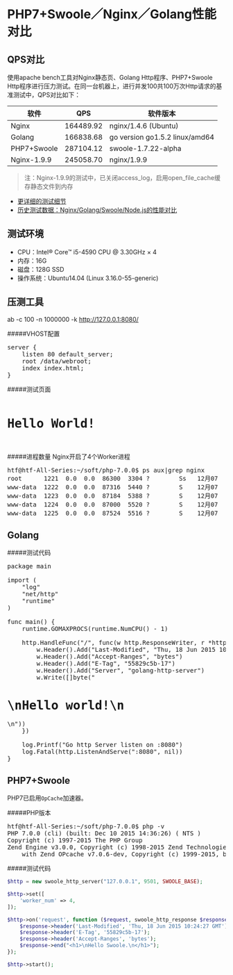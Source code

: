 # PHP7+Swoole／Nginx／Golang性能对比

QPS对比
-------
使用apache bench工具对Nginx静态页、Golang Http程序、PHP7+Swoole Http程序进行压力测试。在同一台机器上，进行并发100共100万次Http请求的基准测试中，QPS对比如下：

<table>
<thead>
<tr>
<th>软件</th>
<th>QPS</th>
<th>软件版本</th>
</tr>
</thead>
<tbody>
<tr><td>Nginx</td><td>164489.92</td><td>nginx/1.4.6 (Ubuntu)</td></tr>
<tr><td>Golang</td><td>166838.68</td><td>go version go1.5.2 linux/amd64</td></tr>
<tr><td>PHP7+Swoole</td><td>287104.12</td><td> swoole-1.7.22-alpha</td></tr>
<tr><td>Nginx-1.9.9</td><td>245058.70</td><td>nginx/1.9.9</td></tr>
</tbody>
</table>

> 注：Nginx-1.9.9的测试中，已关闭access_log，启用open_file_cache缓存静态文件到内存

* [更详细的测试细节](http://php.swoole.com/wiki/PHP7%2BSwoole%E6%AF%94Nginx/Golang%E6%80%A7%E8%83%BD%E9%AB%9875%25)
* [历史测试数据：Nginx/Golang/Swoole/Node.js的性能对比](https://wiki.swoole.com/wiki/page/63.html)

测试环境
--------
* CPU：Intel® Core™ i5-4590 CPU @ 3.30GHz × 4
* 内存：16G
* 磁盘：128G SSD
* 操作系统：Ubuntu14.04 (Linux 3.16.0-55-generic)

压测工具
-------
  ab -c 100 -n 1000000 -k http://127.0.0.1:8080/

#####VHOST配置
<pre data-language="shell">
server {
    listen 80 default_server;
    root /data/webroot;
    index index.html;
}
</pre>

#####测试页面
<pre data-language="shell">
<h1>Hello World!</h1>
</pre>

#####进程数量
Nginx开启了4个Worker进程
<pre data-language="shell">
htf@htf-All-Series:~/soft/php-7.0.0$ ps aux|grep nginx
root      1221  0.0  0.0  86300  3304 ?        Ss   12月07   0:00 nginx: master process /usr/sbin/nginx
www-data  1222  0.0  0.0  87316  5440 ?        S    12月07   0:44 nginx: worker process
www-data  1223  0.0  0.0  87184  5388 ?        S    12月07   0:36 nginx: worker process
www-data  1224  0.0  0.0  87000  5520 ?        S    12月07   0:40 nginx: worker process
www-data  1225  0.0  0.0  87524  5516 ?        S    12月07   0:45 nginx: worker process
</pre>

Golang
-----
#####测试代码
<pre data-language="go">
package main

import (
    "log"
    "net/http"
    "runtime"
)

func main() {
    runtime.GOMAXPROCS(runtime.NumCPU() - 1)

    http.HandleFunc("/", func(w http.ResponseWriter, r *http.Request) {
        w.Header().Add("Last-Modified", "Thu, 18 Jun 2015 10:24:27 GMT")
        w.Header().Add("Accept-Ranges", "bytes")
        w.Header().Add("E-Tag", "55829c5b-17")
        w.Header().Add("Server", "golang-http-server")
        w.Write([]byte("<h1>\nHello world!\n</h1>\n"))
    })

    log.Printf("Go http Server listen on :8080")
    log.Fatal(http.ListenAndServe(":8080", nil))
}
</pre>

PHP7+Swoole
----
PHP7已启用`OpCache`加速器。

#####PHP版本
<pre data-language="shell">
htf@htf-All-Series:~/soft/php-7.0.0$ php -v
PHP 7.0.0 (cli) (built: Dec 10 2015 14:36:26) ( NTS )
Copyright (c) 1997-2015 The PHP Group
Zend Engine v3.0.0, Copyright (c) 1998-2015 Zend Technologies
    with Zend OPcache v7.0.6-dev, Copyright (c) 1999-2015, by Zend Technologies
</pre>

#####测试代码
```php
$http = new swoole_http_server("127.0.0.1", 9501, SWOOLE_BASE);

$http->set([
    'worker_num' => 4,
]);

$http->on('request', function ($request, swoole_http_response $response) {
    $response->header('Last-Modified', 'Thu, 18 Jun 2015 10:24:27 GMT');
    $response->header('E-Tag', '55829c5b-17');
    $response->header('Accept-Ranges', 'bytes');    
    $response->end("<h1>\nHello Swoole.\n</h1>");
});

$http->start();
```
